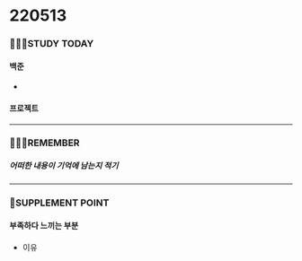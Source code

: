 # 220513

### 👨🏼‍🏫STUDY TODAY

#### 백준

- 



#### 프로젝트

---

### 💆🏼‍♂️REMEMBER

##### 어떠한 내용이 기억에 남는지 적기

---

### 💫SUPPLEMENT POINT

#### 부족하다 느끼는 부분

- 이유
